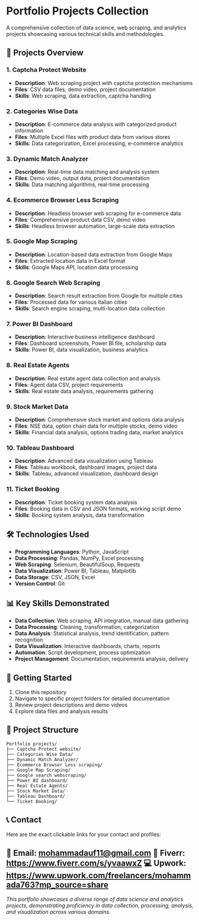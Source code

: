 # Portfolio Projects Collection

A comprehensive collection of data science, web scraping, and analytics projects showcasing various technical skills and methodologies.

## 📁 Projects Overview

### 1. **Captcha Protect Website**
- **Description**: Web scraping project with captcha protection mechanisms
- **Files**: CSV data files, demo video, project documentation
- **Skills**: Web scraping, data extraction, captcha handling

### 2. **Categories Wise Data**
- **Description**: E-commerce data analysis with categorized product information
- **Files**: Multiple Excel files with product data from various stores
- **Skills**: Data categorization, Excel processing, e-commerce analytics

### 3. **Dynamic Match Analyzer**
- **Description**: Real-time data matching and analysis system
- **Files**: Demo video, output data, project documentation
- **Skills**: Data matching algorithms, real-time processing

### 4. **Ecommerce Browser Less Scraping**
- **Description**: Headless browser web scraping for e-commerce data
- **Files**: Comprehensive product data CSV, demo video
- **Skills**: Headless browser automation, large-scale data extraction

### 5. **Google Map Scraping**
- **Description**: Location-based data extraction from Google Maps
- **Files**: Extracted location data in Excel format
- **Skills**: Google Maps API, location data processing

### 6. **Google Search Web Scraping**
- **Description**: Search result extraction from Google for multiple cities
- **Files**: Processed data for various Italian cities
- **Skills**: Search engine scraping, multi-location data collection

### 7. **Power BI Dashboard**
- **Description**: Interactive business intelligence dashboard
- **Files**: Dashboard screenshots, Power BI file, scholarship data
- **Skills**: Power BI, data visualization, business analytics

### 8. **Real Estate Agents**
- **Description**: Real estate agent data collection and analysis
- **Files**: Agent data CSV, project requirements
- **Skills**: Real estate data analysis, requirements gathering

### 9. **Stock Market Data**
- **Description**: Comprehensive stock market and options data analysis
- **Files**: NSE data, option chain data for multiple stocks, demo video
- **Skills**: Financial data analysis, options trading data, market analytics

### 10. **Tableau Dashboard**
- **Description**: Advanced data visualization using Tableau
- **Files**: Tableau workbook, dashboard images, project data
- **Skills**: Tableau, advanced visualization, dashboard design

### 11. **Ticket Booking**
- **Description**: Ticket booking system data analysis
- **Files**: Booking data in CSV and JSON formats, working script demo
- **Skills**: Booking system analysis, data transformation

## 🛠️ Technologies Used

- **Programming Languages**: Python, JavaScript
- **Data Processing**: Pandas, NumPy, Excel processing
- **Web Scraping**: Selenium, BeautifulSoup, Requests
- **Data Visualization**: Power BI, Tableau, Matplotlib
- **Data Storage**: CSV, JSON, Excel
- **Version Control**: Git

## 📊 Key Skills Demonstrated

- **Data Collection**: Web scraping, API integration, manual data gathering
- **Data Processing**: Cleaning, transformation, categorization
- **Data Analysis**: Statistical analysis, trend identification, pattern recognition
- **Data Visualization**: Interactive dashboards, charts, reports
- **Automation**: Script development, process optimization
- **Project Management**: Documentation, requirements analysis, delivery

## 🚀 Getting Started

1. Clone this repository
2. Navigate to specific project folders for detailed documentation
3. Review project descriptions and demo videos
4. Explore data files and analysis results

## 📝 Project Structure

```
Portfolio projects/
├── Captcha Protect website/
├── Categories Wise Data/
├── Dynamic Match Analyzer/
├── Ecommerce Browser Less scraping/
├── Google Map Scraping/
├── Google search webscraping/
├── Power BI dashboard/
├── Real Estate Agents/
├── Stock Market Data/
├── Tableau Dashboard/
└── Ticket Booking/
```

## 📞 Contact

Here are the exact clickable links for your contact and profiles:

📧 Email: mohammadauf11@gmail.com
💼 Fiverr: https://www.fiverr.com/s/yvaawxZ
💻 Upwork: https://www.upwork.com/freelancers/mohammada763?mp_source=share
---

*This portfolio showcases a diverse range of data science and analytics projects, demonstrating proficiency in data collection, processing, analysis, and visualization across various domains.* 